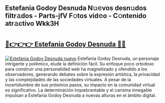 ## Estefania Godoy Desnuda N𝚞𝚎vos desn𝚞dos filtr𝚊dos - Parts-jfV F𝚘tos vid𝚎o - C𝚘ntenido atr𝚊ctivo Wkk3H

# <h2><a href="http://mb8e6d.tromn.icu/?c=Estefania+Godoy+Desnuda">🔗👉👉👉 Estefania Godoy Desnuda 🔗🔗</a></h2>

[![Estefania Godoy Desnuda nuevo](https://i.imgur.com/pEAQMta.gif)](http://mb8e6d.tromn.icu/?c=Estefania+Godoy+Desnuda)
Estefania Godoy Desnuda, un personaje intrigante y polémico, elude la definición fácil. Su enfoque poco ortodoxo para construir una personalidad web ha magnetizado y ofendido a los observadores, generando debates sobre la expresión artística, la privacidad y las complejidades de las sociedades virtuales. A pesar de la incertidumbre de sus próximos pasos, su impacto en la comunidad virtual es significativo. La determinación inquebrantable y el carisma innegable impulsan a Estefania Godoy Desnuda a nuevas alturas en el ámbito digital.
